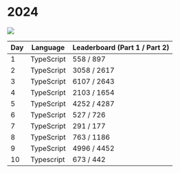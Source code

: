 # 2024
![](https://img.shields.io/badge/stars%20⭐-20-yellow)

|Day|Language|Leaderboard (Part 1 / Part 2)|
|--|--|--|
|1|TypeScript|558 / 897|
|2|TypeScript|3058 / 2617|
|3|TypeScript|6107 / 2643|
|4|TypeScript|2103 / 1654|
|5|TypeScript|4252 / 4287|
|6|TypeScript|527 / 726|
|7|TypeScript|291 / 177|
|8|TypeScript|763 / 1186|
|9|TypeScript|4996 / 4452|
|10|Typescript|673 / 442|
